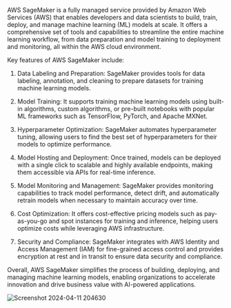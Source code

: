 AWS SageMaker is a fully managed service provided by Amazon Web Services (AWS) that enables developers and data scientists to build, train, deploy, and manage machine learning (ML) models at scale. It offers a comprehensive set of tools and capabilities to streamline the entire machine learning workflow, from data preparation and model training to deployment and monitoring, all within the AWS cloud environment.

Key features of AWS SageMaker include:

1) Data Labeling and Preparation: SageMaker provides tools for data labeling, annotation, and cleaning to prepare datasets for training machine learning models.

2) Model Training: It supports training machine learning models using built-in algorithms, custom algorithms, or pre-built notebooks with popular ML frameworks such as TensorFlow, PyTorch, and Apache MXNet.

3) Hyperparameter Optimization: SageMaker automates hyperparameter tuning, allowing users to find the best set of hyperparameters for their models to optimize performance.

4) Model Hosting and Deployment: Once trained, models can be deployed with a single click to scalable and highly available endpoints, making them accessible via APIs for real-time inference.

5) Model Monitoring and Management: SageMaker provides monitoring capabilities to track model performance, detect drift, and automatically retrain models when necessary to maintain accuracy over time.

6) Cost Optimization: It offers cost-effective pricing models such as pay-as-you-go and spot instances for training and inference, helping users optimize costs while leveraging AWS infrastructure.

7) Security and Compliance: SageMaker integrates with AWS Identity and Access Management (IAM) for fine-grained access control and provides encryption at rest and in transit to ensure data security and compliance.

Overall, AWS SageMaker simplifies the process of building, deploying, and managing machine learning models, enabling organizations to accelerate innovation and drive business value with AI-powered applications.

![Screenshot 2024-04-11 204630](https://github.com/Chandan1307/AWS-SageMaker/assets/107146517/319fd366-02f0-43cf-847e-f07011ebf71a)
